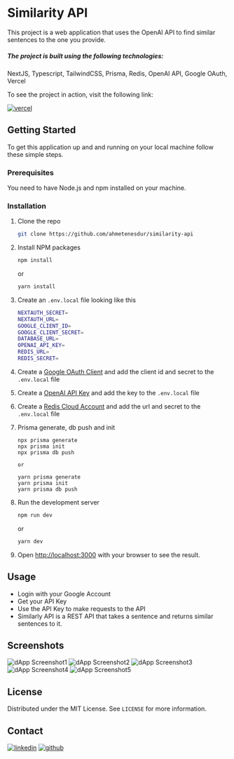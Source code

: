 # Similarity API

This project is a web application that uses the OpenAI API to find similar sentences to the one you provide.

##### The project is built using the following technologies:

NextJS, Typescript, TailwindCSS, Prisma, Redis, OpenAI API, Google OAuth, Vercel

To see the project in action, visit the following link:

[![vercel](https://img.shields.io/badge/vercel-230?style=for-the-badge&logo=vercel&logoColor=white)](https://similarity-api-gamma.vercel.app/)

<!-- GETTING STARTED -->

## Getting Started

To get this application up and and running on your local machine follow these simple steps.

### Prerequisites

You need to have Node.js and npm installed on your machine.

### Installation

1.  Clone the repo
    ```sh
    git clone https://github.com/ahmetenesdur/similarity-api
    ```
2.  Install NPM packages

    ```sh
    npm install
    ```

    or

    ```sh
    yarn install
    ```

3.  Create an `.env.local` file looking like this

    ```sh
    NEXTAUTH_SECRET=
    NEXTAUTH_URL=
    GOOGLE_CLIENT_ID=
    GOOGLE_CLIENT_SECRET=
    DATABASE_URL=
    OPENAI_API_KEY=
    REDIS_URL=
    REDIS_SECRET=
    ```

4.  Create a [Google OAuth Client](https://console.cloud.google.com/apis/credentials/oauthclient) and add the client id and secret to the `.env.local` file

5.  Create a [OpenAI API Key](https://beta.openai.com/docs/developer-quickstart/your-api-keys) and add the key to the `.env.local` file

6.  Create a [Redis Cloud Account](https://app.redislabs.com/#/login) and add the url and secret to the `.env.local` file

7.  Prisma generate, db push and init

        npx prisma generate
        npx prisma init
        npx prisma db push

        or

        yarn prisma generate
        yarn prisma init
        yarn prisma db push

8.  Run the development server

    ```sh
    npm run dev
    ```

    or

    ```sh
    yarn dev
    ```

9.  Open [http://localhost:3000](http://localhost:3000) with your browser to see the result.

    <!-- USAGE EXAMPLES -->

## Usage

-   Login with your Google Account
-   Get your API Key
-   Use the API Key to make requests to the API
- Similarly API is a REST API that takes a sentence and returns similar sentences to it.


<!-- SCREENSHOTS -->

## Screenshots

![dApp Screenshot1](https://i.imgur.com/MqhlcK9.png)
![dApp Screenshot2](https://i.imgur.com/UPJHif0.png)
![dApp Screenshot3](https://i.imgur.com/pEU1yTc.png)
![dApp Screenshot4](https://i.imgur.com/aNzb8Jg.png)
![dApp Screenshot5](https://i.imgur.com/0bCB9Ga.png)

<!-- LICENSE -->

## License

Distributed under the MIT License. See `LICENSE` for more information.

<!-- CONTACT -->

## Contact

[![linkedin](https://img.shields.io/badge/linkedin-230?style=for-the-badge&logo=linkedin&logoColor=white)](https://www.linkedin.com/in/ahmetenesdur/) [![github](https://img.shields.io/badge/github-230?style=for-the-badge&logo=github&logoColor=white)](https://github.com/ahmetenesdur)
